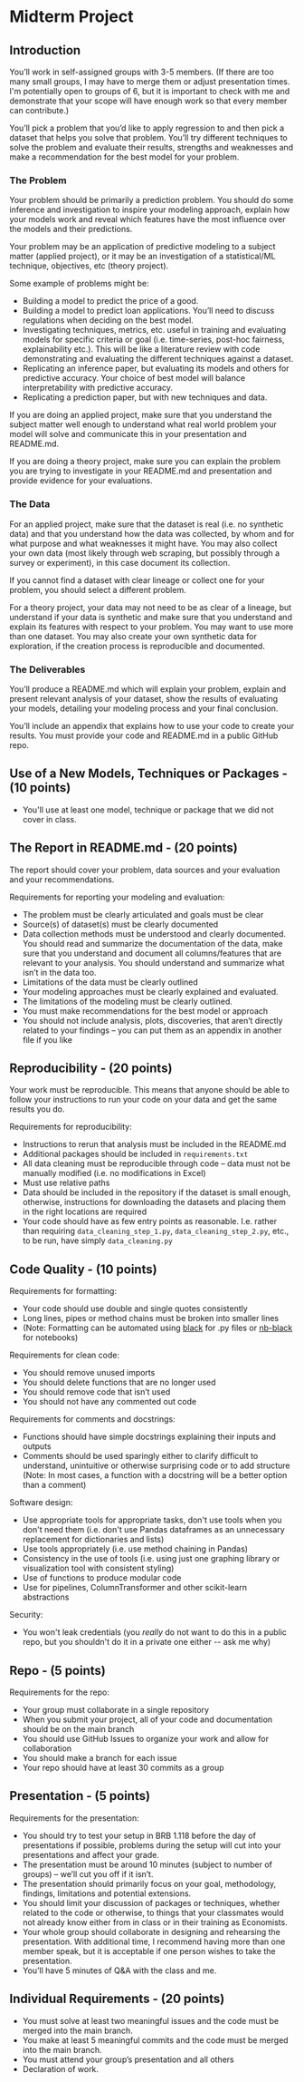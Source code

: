 # Midterm Project

## Introduction

You’ll work in self-assigned groups with 3-5 members. (If there are too many small groups, I may have to merge them or adjust presentation times. I'm potentially open to groups of 6, but it is important to check with me and demonstrate that your scope will have enough work so that every member can contribute.)

You’ll pick a problem that you’d like to apply regression to and then pick a dataset that helps you solve that problem. You’ll try different techniques to solve the problem and evaluate their results, strengths and weaknesses and make a recommendation for the best model for your problem.


### The Problem

Your problem should be primarily a prediction problem. You should do some inference and investigation to inspire your modeling approach, explain how your models work and reveal which features have the most influence over the models and their predictions.

Your problem may be an application of predictive modeling to a subject matter (applied project), or it may be an investigation of a statistical/ML technique, objectives, etc (theory project).

Some example of problems might be:
* Building a model to predict the price of a good.
* Building a model to predict loan applications. You’ll need to discuss regulations when deciding on the best model.
* Investigating techniques, metrics, etc. useful in training and evaluating models for specific criteria or goal (i.e. time-series, post-hoc fairness, explainability etc.). This will be like a literature review with code demonstrating and evaluating the different techniques against a dataset.
* Replicating an inference paper, but evaluating its models and others for predictive accuracy. Your choice of best model will balance interpretability with predictive accuracy.
* Replicating a prediction paper, but with new techniques and data.

If you are doing an applied project, make sure that you understand the subject matter well enough to understand what real world problem your model will solve and communicate this in your presentation and README.md.

If you are doing a theory project, make sure you can explain the problem you are trying to investigate in your README.md and presentation and provide evidence for your evaluations.

### The Data

For an applied project, make sure that the dataset is real (i.e. no synthetic data) and that you understand how the data was collected, by whom and for what purpose and what weaknesses it might have. You may also collect your own data (most likely through web scraping, but possibly through a survey or experiment), in this case document its collection.

If you cannot find a dataset with clear lineage or collect one for your problem, you should select a different problem.

For a theory project, your data may not need to be as clear of a lineage, but understand if your data is synthetic and make sure that you understand and explain its features with respect to your problem. You may want to use more than one dataset. You may also create your own synthetic data for exploration, if the creation process is reproducible and documented.


### The Deliverables

You’ll produce a README.md which will explain your problem, explain and present relevant analysis of your dataset, show the results of evaluating your models, detailing your modeling process and your final conclusion.

You’ll include an appendix that explains how to use your code to create your results. You must provide your code and README.md in a public GitHub repo. 

## Use of a New Models, Techniques or Packages  - (10 points)
* You'll use at least one model, technique or package that we did not cover in class.

## The Report in README.md - (20 points)

The report should cover your problem, data sources and your evaluation and your recommendations.  

Requirements for reporting your modeling and evaluation:
* The problem must be clearly articulated and goals must be clear
* Source(s) of dataset(s) must be clearly documented
* Data collection methods must be understood and clearly documented. You should read and summarize the documentation of the data, make sure that you understand and document all columns/features that are relevant to your analysis. You should understand and summarize what isn’t in the data too.
* Limitations of the data must be clearly outlined
* Your modeling approaches must be clearly explained and evaluated.
* The limitations of the modeling must be clearly outlined.
* You must make recommendations for the best model or approach
* You should not include analysis, plots, discoveries, that aren’t directly related to your findings – you can put them as an appendix in another file if you like

## Reproducibility - (20 points)

Your work must be reproducible. This means that anyone should be able to follow your instructions to run your code on your data and get the same results you do.  

Requirements for reproducibility:
* Instructions to rerun that analysis must be included in the README.md
* Additional packages should be included in `requirements.txt`
* All data cleaning must be reproducible through code – data must not be manually modified (i.e. no modifications in Excel)
* Must use relative paths
* Data should be included in the repository if the dataset is small enough, otherwise, instructions for downloading the datasets and placing them in the right locations are required
* Your code should have as few entry points as reasonable. I.e. rather than requiring `data_cleaning_step_1.py`, `data_cleaning_step_2.py`, etc., to be run, have simply `data_cleaning.py`

## Code Quality - (10 points)

Requirements for formatting:
* Your code should use double and single quotes consistently
* Long lines, pipes or method chains must be broken into smaller lines
* (Note: Formatting can be automated using [black](https://black.readthedocs.io/en/stable/) for .py files or [nb-black](https://pypi.org/project/nb-black/) for notebooks)

Requirements for clean code:
* You should remove unused imports
* You should delete functions that are no longer used
* You should remove code that isn’t used
* You should not have any commented out code

Requirements for comments and docstrings:
* Functions should have simple docstrings explaining their inputs and outputs
* Comments should be used sparingly either to clarify difficult to understand, unintuitive or otherwise surprising code or to add structure (Note: In most cases, a function with a docstring will be a better option than a comment)

Software design:
* Use appropriate tools for appropriate tasks, don't use tools when you don't need them (i.e. don't use Pandas dataframes as an unnecessary replacement for dictionaries and lists)
* Use tools appropriately (i.e. use method chaining in Pandas)
* Consistency in the use of tools (i.e. using just one graphing library or visualization tool with consistent styling)
* Use of functions to produce modular code
* Use for pipelines, ColumnTransformer and other scikit-learn abstractions

Security:
* You won't leak credentials (you _really_ do not want to do this in a public repo, but you shouldn't do it in a private one either -- ask me why)

## Repo - (5 points)

Requirements for the repo:
* Your group must collaborate in a single repository
* When you submit your project, all of your code and documentation should be on the main branch
* You should use GitHub Issues to organize your work and allow for collaboration
* You should make a branch for each issue
* Your repo should have at least 30 commits as a group

## Presentation - (5 points)

Requirements for the presentation:
* You should try to test your setup in BRB 1.118 before the day of presentations if possible, problems during the setup will cut into your presentations and affect your grade.
* The presentation must be around 10 minutes (subject to number of groups) – we’ll cut you off if it isn’t.
* The presentation should primarily focus on your goal, methodology, findings, limitations and potential extensions.
* You should limit your discussion of packages or techniques, whether related to the code or otherwise, to things that your classmates would not already know either from in class or in their training as Economists.
* Your whole group should collaborate in designing and rehearsing the presentation. With additional time, I recommend having more than one member speak, but it is acceptable if one person wishes to take the presentation.
* You’ll have 5 minutes of Q&A with the class and me.

## Individual Requirements - (20 points)
* You must solve at least two meaningful issues and the code must be merged into the main branch.
* You make at least 5 meaningful commits and the code must be merged into the main branch.
* You must attend your group’s presentation and all others
* Declaration of work.


